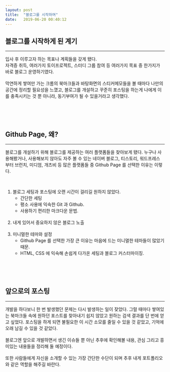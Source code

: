 ```yaml
---
layout: post
title:  "블로그를 시작하며"
date:   2019-06-20 00:40:12
---
```


## 블로그를 시작하게 된 계기

---

입사 후 이루고자 하는 목표나 계획들을 갖게 됐다.  
자격증 취득, 여러가지 토이프로젝트, 스터디 그룹 참여 등 여러가지 목표 중 한가지가 바로 블로그 운영하기였다.  
<br>
막연하게 쌓여만 가는 크롬의 북마크들과 바탕화면의 스티커메모들을 볼 때마다 나만의 공간에 정리할 필요성을 느꼈고, 
블로그를 개설하고 꾸준히 포스팅을 하는게 나에게 이를 충족시키는 것 뿐 아니라, 동기부여가 될 수 있을거라고 생각했다. 

<br><br><br>

## Github Page, 왜?

---

블로그를 개설하기 위해 블로그를 제공하는 여러 플랫폼들을 찾아보게 됐다. 
누구나 사용해봤거나, 사용해보지 않아도 자주 볼 수 있는 네이버 블로그, 티스토리, 워드프레스 부터 브런치, 미디엄, 개츠비 등 많은 플랫폼들 중 
Github Page 를 선택한 이유는 이렇다.

<br>

1. 블로그 세팅과 포스팅에 오랜 시간이 걸리길 원하지 않았다.    
   - 간단한 세팅     
   - 평소 사용에 익숙한 Git 과 Github.     
   - 사용하기 편리한 마크다운 문법.  <br><br>
1. 내게 있어서 중요하지 않은 블로그 노출  <br><br>
1. 미니멀한 테마와 설정   
   - Github Page 를 선택한 가장 큰 이유는 마음에 드는 미니멀한 테마들이 많았기 때문.    
   - HTML, CSS 에 익숙해 손쉽게 다가온 세팅과 블로그 커스터마이징.
  
<br><br><br>
  
## 앞으로의 포스팅

---

개발을 하다보니 한 번 발생했던 문제는 다시 발생하는 일이 잦았다. 그럴 때마다 쌓여있는 북마크들 속에 원하던 포스트를 찾아내기 쉽지 않았고 원하는 검색 결과를 단 번에 얻고 싶었다.
포스팅을 하게 되면 불필요한 이 시간 소모를 줄일 수 있을 것 같았고, 기억에 오래 남길 수 있을 것 같았다.  
<br>
블로그엔 앞으로 개발하면서 생긴 이슈들 뿐 아닌 추후에 확인해볼 내용, 관심 그리고 흥미있는 내용들을 정리해 둘 예정이다.  
<br>
또한 사람들에게 자신을 소개할 수 있는 가장 간단한 수단이 되며 추후 내게 포트폴리오와 같은 역할을 해주길 바란다.
  
<br><br><br>

